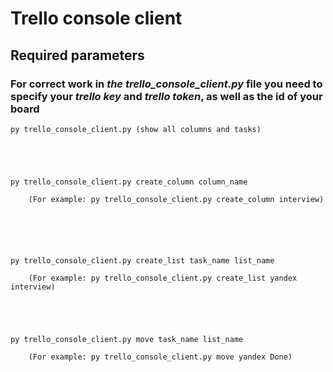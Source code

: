 # Trello console client

## Required parameters

### For correct work in *the trello_console_client.py* file you need to specify your ***trello key*** and ***trello token***, as well as the id of your board

```cli
py trello_console_client.py (show all columns and tasks)





py trello_console_client.py create_column column_name

    (For example: py trello_console_client.py create_column interview)






py trello_console_client.py create_list task_name list_name

    (For example: py trello_console_client.py create_list yandex interview)





py trello_console_client.py move task_name list_name

    (For example: py trello_console_client.py move yandex Done)
```
